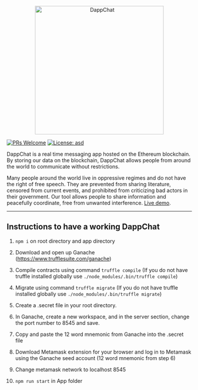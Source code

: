 
<p align="center">
  <img src="https://raw.githubusercontent.com/xMNG/dappchatwebsite/master/img/tech/dappchatWhiteBg1.jpg" width="350" title="DappChat">
</p>

[![PRs Welcome](https://img.shields.io/badge/PRs-welcome-brightgreen.svg?style=flat-square)](http://makeapullrequest.com)
[![License: asd](https://img.shields.io/badge/License-MIT-yellow.svg)](https://opensource.org/licenses/MIT)

DappChat is a real time messaging app hosted on the Ethereum blockchain. By storing our data on the blockchain, DappChat allows people from around the world to communicate without restrictions.

Many people around the world live in oppressive regimes and do not have the right of free speech. They are prevented from sharing literature, censored from current events, and prohibited from criticizing bad actors in their government. Our tool allows people to share information and peacefully coordinate, free from unwanted interference. [Live demo](https://youtu.be/--pYZHsWzXQ).

----
Instructions to have a working DappChat
----
1. `npm i` on root directory and app directory

2. Download and open up Ganache (https://www.trufflesuite.com/ganache)

3. Compile contracts using command `truffle compile` (If you do not have truffle installed globally
   use `./node_modules/.bin/truffle compile`)

4. Migrate using command `truffle migrate` (If you do not have truffle installed globally
   use `./node_modules/.bin/truffle migrate`)

5. Create a .secret file in your root directory.

6. In Ganache, create a new workspace, and in the server section, change the port number to 8545 and save.

7. Copy and paste the 12 word mnemonic from Ganache into the .secret file

8. Download Metamask extension for your browser and log in to Metamask using the Ganache seed account
   (12 word mnemonic from step 6)

9. Change metamask network to localhost 8545

10. `npm run start` in App folder
